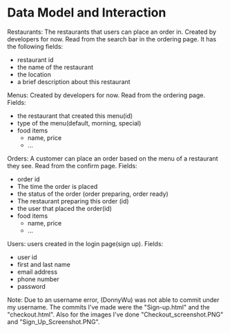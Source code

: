 # Data Model and Interaction
Restaurants: The restaurants that users can place an order in. Created by developers for now. Read from the search bar in the ordering page. It has the following fields:
- restaurant id
- the name of the restaurant
- the location
- a brief description about this restaurant

Menus: Created by developers for now. Read from the ordering page. Fields:
- the restaurant that created this menu(id)
- type of the menu(default, morning, special)
- food items
  - name, price
  - ...

Orders: A customer can place an order based on the menu of a restaurant they see. Read from the confirm page. Fields:
- order id
- The time the order is placed
- the status of the order (order preparing, order ready)
- The restaurant preparing this order (id)
- the user that placed the order(id)
- food items
  - name, price
  - ...

Users: users created in the login page(sign up). Fields:
- user id
- first and last name
- email address
- phone number
- password


Note: Due to an username error, (DonnyWu) was not able to commit under my username. The commits I've made were the "Sign-up.html" and the "checkout.html". Also for the images I've done "Checkout_screenshot.PNG" and "Sign_Up_Screenshot.PNG".